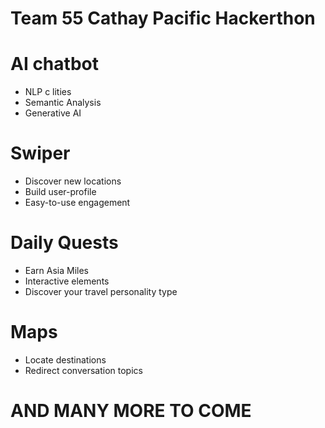 # Team 55 Cathay Pacific Hackerthon

# AI chatbot
- NLP c lities
- Semantic Analysis
- Generative AI

# Swiper
- Discover new locations
- Build user-profile
- Easy-to-use engagement

# Daily Quests
- Earn Asia Miles
- Interactive elements
- Discover your travel personality type

# Maps
- Locate destinations 
- Redirect conversation topics

# AND MANY MORE TO COME
